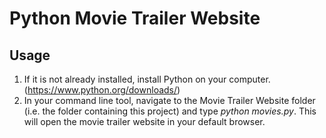 Python Movie Trailer Website
============================

Usage
-----

1) If it is not already installed, install Python on your computer. (https://www.python.org/downloads/)
2) In your command line tool, navigate to the Movie Trailer Website folder (i.e. the folder containing this project)
   and type *python movies.py*. This will open the movie trailer website in your default browser.